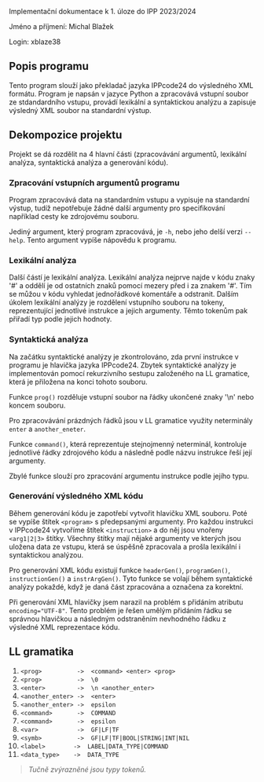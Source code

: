 Implementační dokumentace k 1. úloze do IPP 2023/2024

Jméno a příjmení: Michal Blažek

Login: xblaze38

## Popis programu

Tento program slouží jako překladač jazyka IPPcode24 do výsledného XML formátu. Program je napsán v jazyce Python a zpracovává vstupní soubor ze stdandardního vstupu, provádí lexikální a syntaktickou analýzu a zapisuje výsledný XML soubor na standardní výstup.

## Dekompozice projektu

Projekt se dá rozdělit na 4 hlavní části (zpracovávání argumentů, lexikální analýza, syntaktická analýza a generování kódu).

### Zpracování vstupních argumentů programu

Program zpracovává data na standardním vstupu a vypisuje na standardní výstup, tudíž nepotřebuje žádné další argumenty pro specifikování například cesty ke zdrojovému souboru.

Jediný argument, který program zpracovává, je `-h`, nebo jeho delší verzi `--help`. Tento argument vypíše nápovědu k programu.

### Lexikální analýza

Další částí je lexikální analýza. Lexikální analýza nejprve najde v kódu znaky '#' a oddělí je od ostatních znaků pomocí mezery před i za znakem '#'. Tím se můžou v kódu vyhledat jednořádkové komentáře a odstranit. Dalším úkolem lexikální analýzy je rozdělení vstupního souboru na tokeny, reprezentující jednotlivé instrukce a jejich argumenty. Těmto tokenům pak přiřadí typ podle jejich hodnoty.

### Syntaktická analýza

Na začátku syntaktické analýzy je zkontrolováno, zda první instrukce v programu je hlavička jazyka IPPcode24. Zbytek syntaktické analýzy je implementován pomocí rekurzivního sestupu založeného na LL gramatice, která je přiložena na konci tohoto souboru.

Funkce `prog()` rozděluje vstupní soubor na řádky ukončené znaky '\n' nebo koncem souboru.

Pro zpracovávání prázdných řádků jsou v LL gramatice využity neterminály `enter` a `another_eneter`.

Funkce `command()`, která reprezentuje stejnojmenný neterminál, kontroluje jednotlivé řádky zdrojového kódu a následně podle názvu instrukce řeší její argumenty.

Zbylé funkce slouží pro zpracování argumentu instrukce podle jejího typu.

### Generování výsledného XML kódu

Během generování kódu je zapotřebí vytvořit hlavičku XML souboru. Poté se vypíše štítek `<program>` s předepsanými argumenty. Pro každou instrukci v IPPcode24 vytvoříme štítek `<instruction>` a do něj jsou vnořeny `<arg1|2|3>` štítky. Všechny štítky mají nějaké argumenty ve kterých jsou uložena data ze vstupu, která se úspěšně zpracovala a prošla lexikální i syntaktickou analýzou.

Pro generování XML kódu existují funkce `headerGen()`, `programGen()`, `instructionGen()` a `instrArgGen()`. Tyto funkce se volají během syntaktické analýzy pokaždé, když je daná část zpracována a označena za korektní.

Při generování XML hlavičky jsem narazil na problém s přidáním atributu `encoding="UTF-8"`. Tento problém je řešen umělým přidáním řádku se správnou hlavičkou a následným odstraněním nevhodného řádku z výsledné XML reprezentace kódu.

## LL gramatika

1. `<prog>          ->  <command> <enter> <prog>`
2. `<prog>          ->  \0`
3. `<enter>         ->  \n <another_enter>`
4. `<another_enter> ->  <enter>`
5. `<another_enter> ->  epsilon`
6. `<command>       ->  COMMAND`
7. `<command>       ->  epsilon`
8. `<var>           ->  GF|LF|TF`
9. `<symb>          ->  GF|LF|TF|BOOL|STRING|INT|NIL`
10. `<label>        ->  LABEL|DATA_TYPE|COMMAND`
11. `<data_type>    ->  DATA_TYPE`

> *Tučně zvýrazněné jsou typy tokenů.*
